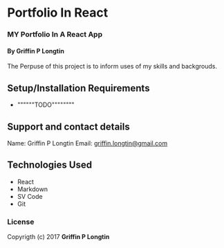# Portfolio In React

### MY Portfolio In A React App

#### By Griffin P Longtin

The Perpuse of this project is to inform uses of my skills and backgrouds.

##  Setup/Installation Requirements
* """"""TODO""""""""

## Support and contact details

Name: Griffin P Longtin
Email: griffin.longtin@gmail.com

## Technologies Used

* React
* Markdown
* SV Code
* Git

### License

Copyrigth (c) 2017 **Griffin P Longtin**